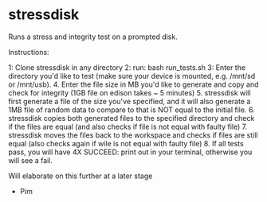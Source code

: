 stressdisk
==========

Runs a stress and integrity test on a prompted disk.

Instructions:

1: Clone stressdisk in any directory
2: run: bash run_tests.sh
3: Enter the directory you'd like to test (make sure your device is mounted, e.g. /mnt/sd or /mnt/usb).
4. Enter the file size in MB you'd like to generate and copy and check for integrity (1GB file on edison takes ~ 5 minutes)
5. stressdisk will first generate a file of the size you've specified, and it will also generate a 1MB file of random data to compare to that is NOT equal to the initial file. 
6. stressdisk copies both generated files to the specified directory and check if the files are equal (and also checks if file is not equal with faulty file)
7. stressdisk moves the files back to the workspace and checks if files are still equal (also checks again if wile is not equal with faulty file)
8. If all tests pass, you will have 4X SUCCEED: print out in your terminal, otherwise you will see a fail. 

Will elaborate on this further at a later stage

- Pim
